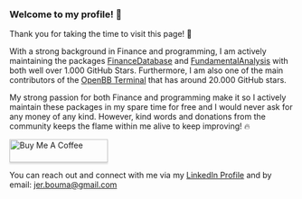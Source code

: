 ### Welcome to my profile! 👋

Thank you for taking the time to visit this page! 👋

With a strong background in Finance and programming, I am actively maintaining the packages [FinanceDatabase](https://github.com/JerBouma/FinanceDatabase) and [FundamentalAnalysis](https://github.com/JerBouma/FundamentalAnalysis) with both well over 1.000 GitHub Stars. Furthermore, I am also one of the main contributors of the [OpenBB Terminal](https://github.com/OpenBB-finance/OpenBBTerminal) that has around 20.000 GitHub stars.

My strong passion for both Finance and programming make it so I actively maintain these packages in my spare time for free and I would never ask for any money of any kind. However, kind words and donations from the community keeps the flame within me alive to keep improving! 🔥

<a href="https://www.buymeacoffee.com/jerbouma" target="_blank"><img src="https://www.buymeacoffee.com/assets/img/custom_images/orange_img.png" alt="Buy Me A Coffee" style="height: 41px !important;width: 174px !important;box-shadow: 0px 3px 2px 0px rgba(190, 190, 190, 0.5) !important;-webkit-box-shadow: 0px 3px 2px 0px rgba(190, 190, 190, 0.5) !important;" ></a>

You can reach out and connect with me via my [LinkedIn Profile](https://www.linkedin.com/in/boumajeroen/) and by email: jer.bouma@gmail.com
